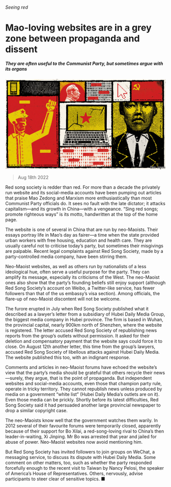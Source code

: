 ###### Seeing red

# Mao-loving websites are in a grey zone between propaganda and dissent 

##### They are often useful to the Communist Party, but sometimes argue with its organs 

![image](images/20220820_CND001.jpg) 

> Aug 18th 2022 

Red song society is redder than red. For more than a decade the privately run website and its social-media accounts have been pumping out articles that praise Mao Zedong and Marxism more enthusiastically than most Communist Party officials do. It sees no fault with the late dictator; it attacks capitalism—and its growth in China—with a vengeance. “Sing red songs; promote righteous ways” is its motto, handwritten at the top of the home page.

The website is one of several in China that are run by neo-Maoists. Their essays portray life in Mao’s day as fairer—a time when the state provided urban workers with free housing, education and health care. They are usually careful not to criticise today’s party, but sometimes their misgivings are palpable. Recent legal complaints against Red Song Society, made by a party-controlled media company, have been stirring them.

Neo-Maoist websites, as well as others run by nationalists of a less ideological hue, often serve a useful purpose for the party. They can amplify its message, especially its criticisms of the West. The neo-Maoist ones also show that the party’s founding beliefs still enjoy support (although Red Song Society’s account on Weibo, a Twitter-like service, has fewer followers than that of the us embassy’s visa section). Among officials, the flare-up of neo-Maoist discontent will not be welcome.

The furore erupted in July when Red Song Society published what it described as a lawyer’s letter from a subsidiary of Hubei Daily Media Group, the biggest media company in Hubei province. The firm is based in Wuhan, the provincial capital, nearly 900km north of Shenzhen, where the website is registered. The letter accused Red Song Society of republishing news reports from the group’s outlets without permission. It asked for their deletion and compensatory payment that the website says could force it to close. On August 12th another letter, this time from the group’s lawyers, accused Red Song Society of libellous attacks against Hubei Daily Media. The website published this too, with an indignant response.

Comments and articles in neo-Maoist forums have echoed the website’s view that the party’s media should be grateful that others recycle their news—surely, they argue, that is the point of propaganda. But independent websites and social-media accounts, even those that champion party rule, operate in tricky territory. They cannot republish news unless produced by media on a government “white list” (Hubei Daily Media’s outlets are on it). Even those media can be prickly. Shortly before its latest difficulties, Red Song Society said it had persuaded another large provincial newspaper to drop a similar copyright case.

The neo-Maoists know well that the government watches them warily. In 2012 several of their favourite forums were temporarily closed, apparently because of their support for Bo Xilai, a red-song-loving rival to China’s then leader-in-waiting, Xi Jinping. Mr Bo was arrested that year and jailed for abuse of power. Neo-Maoist websites now avoid mentioning him.

But Red Song Society has invited followers to join groups on WeChat, a messaging service, to discuss its dispute with Hubei Daily Media. Some comment on other matters, too, such as whether the party responded forcefully enough to the recent visit to Taiwan by Nancy Pelosi, the speaker of America’s House of Representatives. Others, nervously, advise participants to steer clear of sensitive topics. ■


